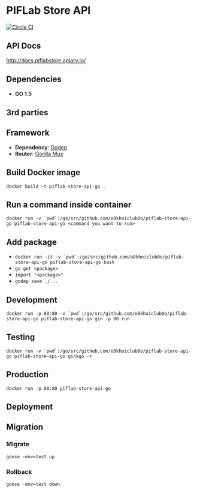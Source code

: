 # PIFLab Store API
[![Circle CI](https://circleci.com/gh/o0khoiclub0o/piflab-store-api-go.svg?style=svg&circle-token=b62eec2adc4baa81e1e0d75b704de98d94b49be6)](https://circleci.com/gh/o0khoiclub0o/piflab-store-api-go)

## API Docs
http://docs.piflabstore.apiary.io/

## Dependencies

- **GO 1.5**

## 3rd parties

## Framework

- **Dependency**: [Godep](https://github.com/tools/godep)
- **Router**: [Gorilla Mux](https://github.com/gorilla/mux)

## Build Docker image

`docker build -t piflab-store-api-go .`

## Run a command inside container

``docker run -v `pwd`:/go/src/github.com/o0khoiclub0o/piflab-store-api-go piflab-store-api-go <command you want to run>``

## Add package

- ``docker run -it -v `pwd`:/go/src/github.com/o0khoiclub0o/piflab-store-api-go piflab-store-api-go bash``
- `go get <package>`
- `import "<package>"`
- `godep save ./...`

## Development

``docker run -p 80:80 -v `pwd`:/go/src/github.com/o0khoiclub0o/piflab-store-api-go piflab-store-api-go gin -p 80 run``

## Testing

``docker run -v `pwd`:/go/src/github.com/o0khoiclub0o/piflab-store-api-go piflab-store-api-go ginkgo -r``

## Production

`docker run -p 80:80 piflab-store-api-go`

## Deployment


## Migration

### Migrate
`goose -env=test up`

### Rollback
`goose -env=test down`